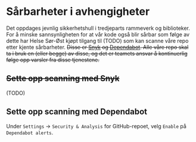 # Sårbarheter i avhengigheter

Det oppdages jevnlig sikkerhetshull i tredjeparts rammeverk og biblioteker.
For å minske sannsynligheten for at vår kode også blir sårbar som følge av dette har Helse Sør-Øst kjøpt tilgang til (TODO) som kan scanne våre repo etter kjente sårbarheter.
~~Disse er [Snyk](https://snyk.io/) og [Dependabot](https://dependabot.com/). Alle våre repo skal ta i bruk en (eller begge) av disse, og det er teamets ansvar å kontinuerlig følge opp varsler fra disse tjenestene.~~

## ~~Sette opp scanning med Snyk~~

(TODO)

## Sette opp scanning med Dependabot

Under `Settings` -> `Security & Analysis` for GitHub-repoet, velg `Enable` på `Dependabot alerts`.
